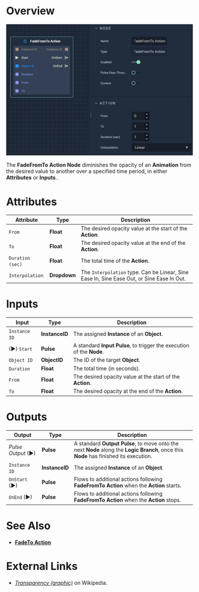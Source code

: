 # Overview

![The FadeFromTo Action Node.](../../.gitbook/assets/fadefromtoaction.png)

The **FadeFromTo Action Node** diminishes the opacity of an **Animation** from the desired value to another over a specified time period, in either **Attributes** or **Inputs**..

# Attributes

|Attribute|Type|Description|
|---|---|---|
|`From`|**Float**|The desired opacity value at the start of the **Action**.|
|`To`|**Float**|The desired opacity value at the end of the **Action**.|
|`Duration (sec)`|**Float**|The total time of the **Action**.|
|`Interpolation`|**Dropdown**|The `Interpolation` type. Can be Linear, Sine Ease In, Sine Ease Out, or Sine Ease In Out.|

# Inputs

|Input|Type|Description|
|---|---|---|
|`Instance ID`| **InstanceID** | The assigned **Instance** of an **Object**.|
|(►) `Start`|**Pulse**|A standard **Input Pulse**, to trigger the execution of the **Node**.|
|`Object ID`|**ObjectID**|The ID of the target **Object**.|
|`Duration`|**Float**|The total time (in seconds).|
|`From`|**Float**|The desired opacity value at the start of the **Action**.|
|`To`|**Float**| The desired opacity at the end of the **Action**.|

# Outputs

|Output|Type|Description|
|---|---|---|
|*Pulse Output* (►)|**Pulse**|A standard **Output Pulse**, to move onto the next **Node** along the **Logic Branch**, once this **Node** has finished its execution.|
|`Instance ID`|**InstanceID**|The assigned **Instance** of an **Object**.|
|`OnStart` (►)|**Pulse**|Flows to additional actions following **FadeFromTo Action** when the **Action** starts.|
|`OnEnd` (►)|**Pulse**|Flows to additional actions following **FadeFromTo Action** when the **Action** stops.|

# See Also

* [**FadeTo Action**](fadetoaction.md)

# External Links

* [_Transparency \(graphic\)_](https://en.wikipedia.org/wiki/Transparency_%28graphic%29) on Wikipedia.

